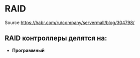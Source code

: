 # RAID

Source https://habr.com/ru/company/servermall/blog/304798/

## RAID контроллеры делятся на:

* **Программный**
